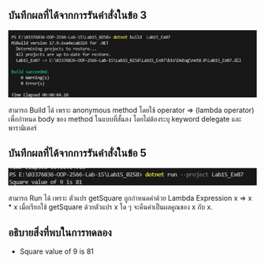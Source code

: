 ## บันทึกผลที่ได้จากการรันคำสั่งในข้อ 3

![pic](/Pictures/pic-16.png)

สามารถ Build ได้ เพราะ anonymous method โดยใช้ operator => (lambda operator) เพื่อกำหนด body ของ method ในแบบที่สั้นลง โดยไม่ต้องระบุ keyword delegate และพารามิเตอร์
 
## บันทึกผลที่ได้จากการรันคำสั่งในข้อ 5

![pic](/Pictures/pic-17.png)

สามารถ Run ได้ เพราะ ตัวแปร getSquare ถูกกำหนดค่าด้วย Lambda Expression x => x * x เมื่อเรียกใช้ getSquare ด้วยตัวแปร x ใด ๆ จะคืนค่าเป็นผลคูณของ x กับ x.


## อธิบายสิ่งที่พบในการทดลอง

- Square value of 9 is 81